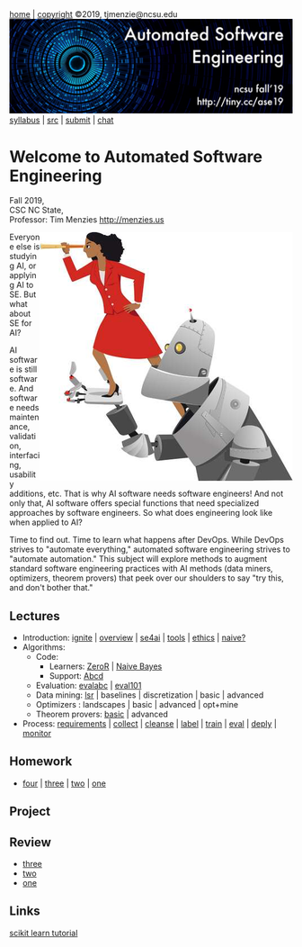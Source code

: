 <a name=top>&nbsp;<p> </a>
[home](http://tiny.cc/ase19#top) | 
[copyright](https://github.com/txt/ase19/blob/master/LICENSE.md#top) &copy;2019, tjmenzie&commat;ncsu.edu 
<br> [<img width=900 src="https://raw.githubusercontent.com/txt/ase19/master/etc/img/banner.png">](http://tiny.cc/ase19)<br> 
[syllabus](https://github.com/txt/ase19/blob/master/syllabus.md#top) | 
[src](http://menzies.us/fun) | 
[submit](http://tiny.cc/ase19give) | 
[chat](https://ase19.slack.com/) 


# Welcome to Automated Software Engineering

Fall 2019,   
CSC NC State,  
Professor: Tim Menzies <http://menzies.us>

<img align=right width=450 src="etc/img/girlbot.png">

Everyone else is studying AI, or applying AI to SE.
But what about SE for AI? 


AI software is still software. And software needs maintenance, validation, interfacing, usability additions, etc. That is why AI software needs software engineers!
And not only that, AI software offers special functions that need specialized approaches by software engineers. So what does engineering look like when applied to AI?

Time to find out.
Time to learn what happens after DevOps. 
While DevOps strives to "automate everything," automated software engineering strives to "automate automation." 
This subject will explore methods to augment standard software engineering practices with AI methods (data miners, optimizers, theorem provers) that peek over our shoulders to say "try this, and don't bother that."  
 

## Lectures

- Introduction:  [ignite](docs/ignite.md#top) | 
  [overview](docs/overview.md#top) | 
  [se4ai](docs/se4ai.md#top) |
  [tools](docs/tools.md#top) |
  [ethics](docs/ethics.md#top) |
  [naive?](docs/ethics.md#top)
- Algorithms:
    - Code: 
       - Learners: [ZeroR](http://menzies.us/fun/zeror) |  [Naive Bayes](http://menzies.us/fun/nb)
       - Support: [Abcd](http://menzies.us/fun/abcd) 
    - Evaluation:
       [evalabc](docs/evalabc.md#top) |
       [eval101](docs/eval101.md#top)
    - Data mining: [lsr](docs/lsr.md#top) | baselines | discretization | basic | advanced
    - Optimizers : landscapes | basic | advanced | opt+mine
    - Theorem provers: [basic](docs/provers.md#top) | advanced
- Process: [requirements](docs/requirements.md#top) | 
  [collect](docs/collect.md#top) | 
  [cleanse](docs/cleanse.md#top) | 
  [label](docs/label.md#top) | 
  [train](docs/train.md#top) | 
  [eval](docs/eval.md#top) |
  [deply](docs/deply.md#top) |
  [monitor](docs/monitor.md#top)

## Homework 

-  [four](docs/hw4.md#top) |
   [three](docs/hw3.md#top) |
   [two](docs/hw2.md#top) |
   [one](docs/hw1.md#top) 

## Project

## Review

-  [three](docs/review3.md#top) 
-  [two](docs/review2.md#top) 
-  [one](docs/review1.md#top) 

## Links

[scikit learn tutorial](https://github.com/rshu/Tutorials_ASEFall19/tree/master/sklearn) 
